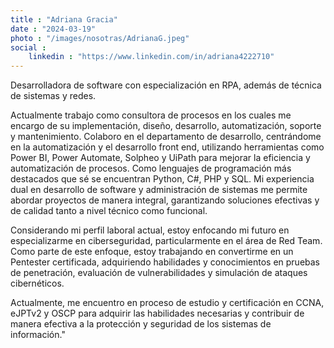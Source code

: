 ```yaml
---
title : "Adriana Gracia"
date : "2024-03-19"
photo : "/images/nosotras/AdrianaG.jpeg" 
social :
    linkedin : "https://www.linkedin.com/in/adriana4222710"
---
```


Desarrolladora de software con especialización en RPA, además de técnica de sistemas y redes. 

Actualmente trabajo como consultora de procesos en los cuales me encargo de su implementación, diseño, desarrollo, automatización, soporte y mantenimiento. Colaboro en el departamento de desarrollo, centrándome en la automatización y el desarrollo front end, utilizando herramientas como Power BI, Power Automate, Solpheo y UiPath para mejorar la eficiencia y automatización de procesos. Como lenguajes de programación más destacados que sé se encuentran Python, C#, PHP y SQL. Mi experiencia dual en desarrollo de software y administración de sistemas me permite abordar proyectos de manera integral, garantizando soluciones efectivas y de calidad tanto a nivel técnico como funcional.

Considerando mi perfil laboral actual, estoy enfocando mi futuro en especializarme en ciberseguridad, particularmente en el área de Red Team. Como parte de este enfoque, estoy trabajando en convertirme en un Pentester certificada, adquiriendo habilidades y conocimientos en pruebas de penetración, evaluación de vulnerabilidades y simulación de ataques cibernéticos. 

Actualmente, me encuentro en proceso de estudio y certificación en CCNA, eJPTv2 y OSCP para adquirir las habilidades necesarias y contribuir de manera efectiva a la protección y seguridad de los sistemas de información."